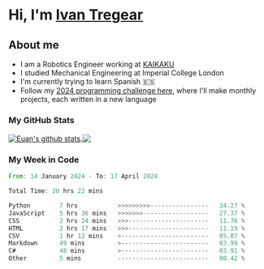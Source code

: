 # Hi, I'm [Ivan Tregear](https://www.linkedin.com/in/ivantregear/)

## About me

* I am a Robotics Engineer working at [KAIKAKU](https://github.com/KAIKAKU-AI)
* I studied Mechanical Engineering at Imperial College London
* I'm currently trying to learn Spanish :es:
* Follow my [2024 programming challenge here](https://github.com/ITregear?tab=repositories), where I'll make monthly projects, each written in a new language


### My GitHub Stats

<a href="#my-github-stats">
  <img align="center" src="https://github-readme-stats.vercel.app/api?username=itregear&count_private=true&show_icons=true&include_all_commits=true&theme=material-palenight" alt="Euan's github stats" />
</a>

<a href="#my-github-stats">
  <img align="center" src="https://github-readme-stats.vercel.app/api/top-langs/?username=itregear&layout=compact&theme=material-palenight" />
</a>

### My Week in Code
<!--START_SECTION:waka-->

```rust
From: 14 January 2024 - To: 17 April 2024

Total Time: 20 hrs 22 mins

Python        7 hrs           >>>>>>>>>----------------   34.27 %
JavaScript    5 hrs 36 mins   >>>>>>>------------------   27.37 %
CSS           2 hrs 24 mins   >>>----------------------   11.76 %
HTML          2 hrs 17 mins   >>>----------------------   11.19 %
CSV           1 hr 12 mins    >------------------------   05.87 %
Markdown      49 mins         >------------------------   03.99 %
C#            48 mins         >------------------------   03.91 %
Other         5 mins          -------------------------   00.42 %
```

<!--END_SECTION:waka-->
